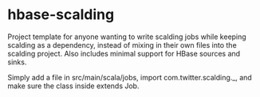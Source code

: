 hbase-scalding
==============

Project template for anyone wanting to write scalding jobs while keeping scalding as a dependency, instead of mixing in their own files into the scalding project. Also includes minimal support for HBase sources and sinks.

Simply add a file in src/main/scala/jobs, import com.twitter.scalding._, and make sure the class inside extends Job.
